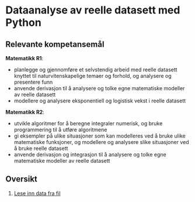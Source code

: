 # Dataanalyse av reelle datasett med Python

## Relevante kompetansemål

**Matematikk R1**:
- planlegge og gjennomføre et selvstendig arbeid med reelle datasett knyttet til naturvitenskapelige temaer og forhold, og analysere og presentere funn
- anvende derivasjon til å analysere og tolke egne matematiske modeller av reelle datasett
- modellere og analysere eksponentiell og logistisk vekst i reelle datasett

**Matematikk R2**:
- utvikle algoritmer for å beregne integraler numerisk, og bruke programmering til å utføre algoritmene
- gi eksempler på ulike situasjoner som kan modelleres ved å bruke ulike matematiske funksjoner, og modellere og analysere slike situasjoner ved å bruke reelle datasett
- anvende derivasjon og integrasjon til å analysere og tolke egne matematiske modeller av reelle datasett

## Oversikt

1. [Lese inn data fra fil](./IO/lese_filer.ipynb)
<!-- 2. [Anvende derivasjon på reelle data (R1)](./IO/deriverte.ipynb)
3. [Anvende derivasjon og integrasjon på reelle data (R2)](./IO/deriverte_integrasjon.ipynb) -->

